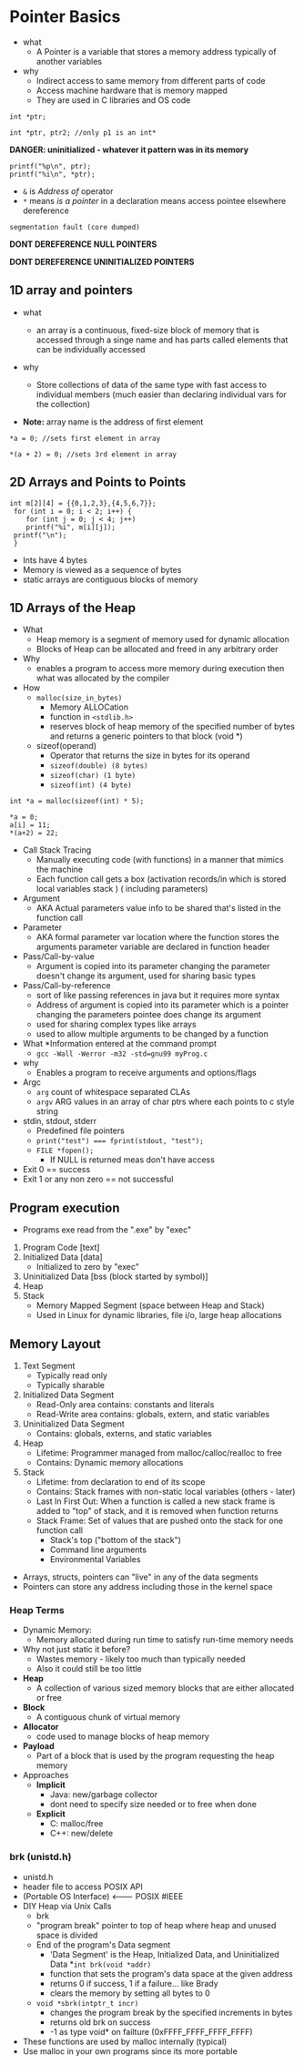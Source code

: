 # Pointer Basics

* what
	* A Pointer is a variable that stores a memory address typically of another variables
* why
	* Indirect access to same memory from different parts of code
	* Access machine hardware that is memory mapped
	* They are used in C libraries and OS code

`int *ptr;`
 
`int *ptr, ptr2; //only p1 is an int*`

**DANGER: uninitialized - whatever it pattern was in its memory**

```
printf("%p\n", ptr);
printf("%i\n", *ptr);
```

* `&` is *Address of* operator
* `*` means *is a pointer* in a declaration means access pointee elsewhere dereference

`segmentation fault (core dumped)`

**DONT DEREFERENCE NULL POINTERS**

**DONT DEREFERENCE UNINITIALIZED POINTERS**

## 1D array and pointers

* what
	* an array is a continuous, fixed-size block of memory that is accessed through a singe name and has parts called elements that can be individually accessed
* why
	* Store collections of data of the same type with fast access to individual members (much easier than declaring individual vars for the collection)

* **Note:** array name is the address of first element

`*a = 0; //sets first element in array` 		 	

`*(a + 2) = 0; //sets 3rd element in array`

## 2D Arrays and Points to Points

```
int m[2][4] = {{0,1,2,3},{4,5,6,7}};
 for (int i = 0; i < 2; i++) {
	for (int j = 0; j < 4; j++)
	printf("%i", m[i][j]);
 printf("\n");
 }
```

* Ints have 4 bytes
* Memory is viewed as a sequence of bytes
* static arrays are contiguous blocks of memory

## 1D Arrays of the Heap

* What
	* Heap memory is a segment of memory used for dynamic allocation
	* Blocks of Heap can be allocated and freed in any arbitrary order
* Why
	* enables a program to access more memory during execution then what was allocated by the compiler
* How
	* `malloc(size_in_bytes)`
		* Memory ALLOCation
		* function in `<stdlib.h>`
		* reserves block of heap memory of the specified number of bytes and returns a generic pointers to that block (void *)
	* sizeof(operand)
		* Operator that returns the size in bytes for its operand
		* `sizeof(double) (8 bytes)`
		* `sizeof(char) (1 byte)`
		* `sizeof(int) (4 byte)`

```
int *a = malloc(sizeof(int) * 5);

*a = 0;
a[i] = 11;
*(a+2) = 22;
```

* Call Stack Tracing
	* Manually executing code (with functions) in a manner that mimics the machine
	* Each function call gets a box (activation records/in which is stored local variables stack ) ( including parameters)
* Argument
	* AKA Actual parameters value info to be shared that's listed in the function call
* Parameter
	* AKA formal parameter var location where the function stores the arguments parameter variable are declared in function header
* Pass/Call-by-value
	* Argument is copied into its parameter changing the parameter doesn't change its argument, used for sharing basic types
* Pass/Call-by-reference
	* sort of like passing references in java but it requires more syntax
	* Address of argument is copied into its parameter which is a pointer changing the parameters pointee does change its argument
	* used for sharing complex types like arrays
	* used to allow multiple arguments to be changed by a function
* What
	*Information entered at the command prompt
	* ```gcc -Wall -Werror -m32 -std=gnu99 myProg.c```
* why
	* Enables a program to receive arguments and options/flags
* Argc
	* `arg` count of whitespace separated CLAs
	* `argv` ARG values in an array of char ptrs where each points to c style string
* stdin, stdout, stderr
	* Predefined file pointers
	* `print("test") === fprint(stdout, "test");`
	* `FILE *fopen();`
		* If NULL is returned meas don't have access
* Exit 0 == success
* Exit 1 or any non zero == not successful

## Program execution

* Programs exe read from the ".exe" by "exec"
1. Program Code [text]
2. Initialized Data [data]
	* Initialized to zero by "exec"
3. Uninitialized Data [bss (block started by symbol)]
4. Heap
5. Stack
	* Memory Mapped Segment (space between Heap and Stack)
	* Used in Linux for dynamic libraries, file i/o, large heap allocations

## Memory Layout

1. Text Segment
	* Typically read only
	* Typically sharable
2. Initialized Data Segment
	* Read-Only area contains: constants and literals
	* Read-Write area contains: globals, extern, and static variables
3. Uninitialized Data Segment
	* Contains: globals, externs, and static variables
4. Heap
	* Lifetime: Programmer managed from malloc/calloc/realloc to free
	* Contains: Dynamic memory allocations
5. Stack
	* Lifetime: from declaration to end of its scope
	* Contains: Stack frames with non-static local variables (others - later)
	* Last In First Out: When a function is called a new stack frame is added to "top" of stack, and it is removed when function returns
	* Stack Frame: Set of values that are pushed onto the stack for one function call
		* Stack's top ("bottom of the stack")
		* Command line arguments
		* Environmental Variables

* Arrays, structs, pointers can "live" in any of the data segments
* Pointers can store any address including those in the kernel space

### Heap Terms

* Dynamic Memory:
	* Memory allocated during run time to satisfy run-time memory needs
* Why not just static it before?
	* Wastes memory - likely too much than typically needed
	* Also it could still be too little
* **Heap** 
	* A collection of various sized memory blocks that are either allocated or free
* **Block** 
	* A contiguous chunk of virtual memory
* **Allocator** 
	* code used to manage blocks of heap memory
* **Payload** 
	* Part of a block that is used by the program requesting the heap memory
* Approaches
	* **Implicit**
		* Java: new/garbage collector
		* dont need to specify size needed or to free when done
	* **Explicit**
		* C: malloc/free
		* C++: new/delete


### brk (unistd.h)
* unistd.h
* header file to access POSIX API
* (Portable OS Interface) <--- POSIX #IEEE
* DIY Heap via Unix Calls
	* brk
	* "program break" pointer to top of heap where heap and unused space is divided
	* End of the program's Data segment
		* 'Data Segment' is the Heap, Initialized Data, and Uninitialized Data
	*`int brk(void *addr)`
		* function that sets the program's data space at the given address
		* returns 0 if success, 1 if a failure... like Brady
		* clears the memory by setting all bytes to 0
	* `void *sbrk(intptr_t incr)`
		* changes the program break by the specified increments in bytes
		* returns old brk on success
		* -1 as type void* on failture (0xFFFF_FFFF_FFFF_FFFF)
* These functions are used by malloc internally (typical)
* Use malloc in your own programs since its more portable